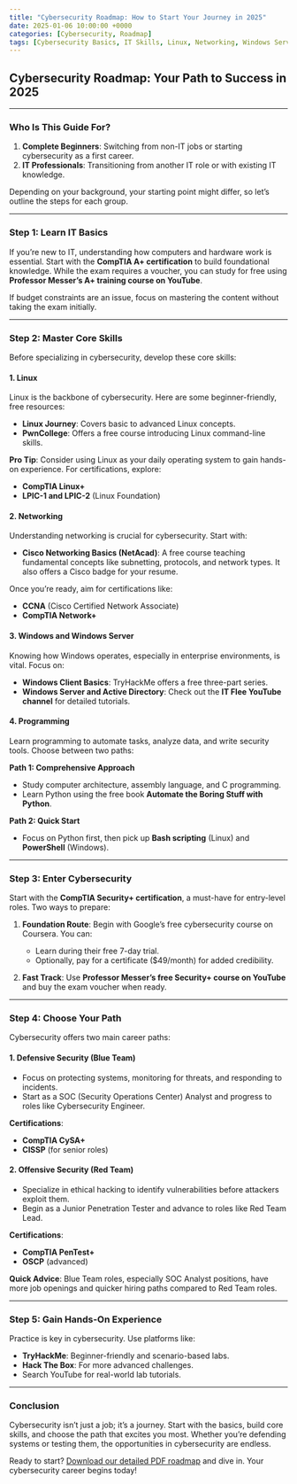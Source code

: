 ```yaml
---
title: "Cybersecurity Roadmap: How to Start Your Journey in 2025"
date: 2025-01-06 10:00:00 +0000
categories: [Cybersecurity, Roadmap]
tags: [Cybersecurity Basics, IT Skills, Linux, Networking, Windows Server, Python, Security Certifications, Career Paths, SOC Analyst, Penetration Testing, CompTIA, CCNA, Hands-on Learning]
---
```


## Cybersecurity Roadmap: Your Path to Success in 2025

---


### **Who Is This Guide For?**

1. **Complete Beginners**: Switching from non-IT jobs or starting cybersecurity as a first career.
2. **IT Professionals**: Transitioning from another IT role or with existing IT knowledge.

Depending on your background, your starting point might differ, so let’s outline the steps for each group.

---

### **Step 1: Learn IT Basics**

If you’re new to IT, understanding how computers and hardware work is essential. Start with the **CompTIA A+ certification** to build foundational knowledge. While the exam requires a voucher, you can study for free using **Professor Messer’s A+ training course on YouTube**.

If budget constraints are an issue, focus on mastering the content without taking the exam initially.

---

### **Step 2: Master Core Skills**

Before specializing in cybersecurity, develop these core skills:

#### **1. Linux**

Linux is the backbone of cybersecurity. Here are some beginner-friendly, free resources:

- **Linux Journey**: Covers basic to advanced Linux concepts.
- **PwnCollege**: Offers a free course introducing Linux command-line skills.

**Pro Tip**: Consider using Linux as your daily operating system to gain hands-on experience. For certifications, explore:

- **CompTIA Linux+**
- **LPIC-1 and LPIC-2** (Linux Foundation)

#### **2. Networking**

Understanding networking is crucial for cybersecurity. Start with:

- **Cisco Networking Basics (NetAcad)**: A free course teaching fundamental concepts like subnetting, protocols, and network types. It also offers a Cisco badge for your resume.

Once you’re ready, aim for certifications like:

- **CCNA** (Cisco Certified Network Associate)
- **CompTIA Network+**

#### **3. Windows and Windows Server**

Knowing how Windows operates, especially in enterprise environments, is vital. Focus on:

- **Windows Client Basics**: TryHackMe offers a free three-part series.
- **Windows Server and Active Directory**: Check out the **IT Flee YouTube channel** for detailed tutorials.

#### **4. Programming**

Learn programming to automate tasks, analyze data, and write security tools. Choose between two paths:

**Path 1: Comprehensive Approach**

- Study computer architecture, assembly language, and C programming.
- Learn Python using the free book **Automate the Boring Stuff with Python**.

**Path 2: Quick Start**

- Focus on Python first, then pick up **Bash scripting** (Linux) and **PowerShell** (Windows).

---

### **Step 3: Enter Cybersecurity**

Start with the **CompTIA Security+ certification**, a must-have for entry-level roles. Two ways to prepare:

1. **Foundation Route**: Begin with Google’s free cybersecurity course on Coursera. You can:

   - Learn during their free 7-day trial.
   - Optionally, pay for a certificate (\$49/month) for added credibility.

2. **Fast Track**: Use **Professor Messer’s free Security+ course on YouTube** and buy the exam voucher when ready.

---

### **Step 4: Choose Your Path**

Cybersecurity offers two main career paths:

#### **1. Defensive Security (Blue Team)**

- Focus on protecting systems, monitoring for threats, and responding to incidents.
- Start as a SOC (Security Operations Center) Analyst and progress to roles like Cybersecurity Engineer.

**Certifications**:

- **CompTIA CySA+**
- **CISSP** (for senior roles)

#### **2. Offensive Security (Red Team)**

- Specialize in ethical hacking to identify vulnerabilities before attackers exploit them.
- Begin as a Junior Penetration Tester and advance to roles like Red Team Lead.

**Certifications**:

- **CompTIA PenTest+**
- **OSCP** (advanced)

**Quick Advice**: Blue Team roles, especially SOC Analyst positions, have more job openings and quicker hiring paths compared to Red Team roles.

---

### **Step 5: Gain Hands-On Experience**

Practice is key in cybersecurity. Use platforms like:

- **TryHackMe**: Beginner-friendly and scenario-based labs.
- **Hack The Box**: For more advanced challenges.
- Search YouTube for real-world lab tutorials.

---

### **Conclusion**

Cybersecurity isn’t just a job; it’s a journey. Start with the basics, build core skills, and choose the path that excites you most. Whether you’re defending systems or testing them, the opportunities in cybersecurity are endless.

Ready to start? [Download our detailed PDF roadmap](https://github.com/Twarga/twarga.github.io/blob/main/assets/pdf/roadmap%202025.svg) and dive in. Your cybersecurity career begins today!
